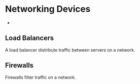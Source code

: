 # Networking Devices
* []()

## Load Balancers
A load balancer distribute traffic between servers on a network. 

## Firewalls
Firewalls filter traffic on a network. 